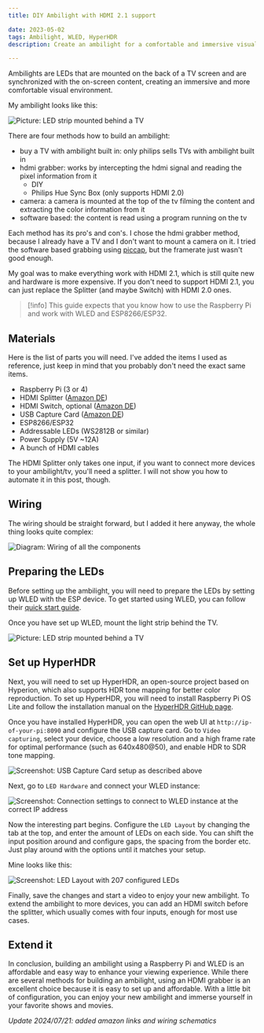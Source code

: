 ```yaml
---
title: DIY Ambilight with HDMI 2.1 support

date: 2023-05-02
tags: Ambilight, WLED, HyperHDR
description: Create an ambilight for a comfortable and immersive visual experience using a Raspberry Pi, WLED, and HyperHDR.

---
```


Ambilights are LEDs that are mounted on the back of a TV screen and are synchronized with the on-screen content, creating an immersive and more comfortable visual environment.

My ambilight looks like this:

![Picture: LED strip mounted behind a TV](../../assets/ambi/setup.jpeg)

There are four methods how to build an ambilight:

- buy a TV with ambilight built in: only philips sells TVs with ambilight built in
- hdmi grabber: works by intercepting the hdmi signal and reading the pixel information from it
  - DIY
  - Philips Hue Sync Box (only supports HDMI 2.0)
- camera: a camera is mounted at the top of the tv filming the content and extracting the color information from it
- software based: the content is read using a program running on the tv

Each method has its pro's and con's. I chose the hdmi grabber method, because I already have a TV and I don't want to mount a camera on it. I tried the software based grabbing using [piccap](https://github.com/TBSniller/piccap), but the framerate just wasn't good enough.

My goal was to make everything work with HDMI 2.1, which is still quite new and hardware is more expensive. If you don't need to support HDMI 2.1, you can just replace the Splitter (and maybe Switch) with HDMI 2.0 ones.

> [!info]
> This guide expects that you know how to use the Raspberry Pi and work with WLED and ESP8266/ESP32.

## Materials

Here is the list of parts you will need. I've added the items I used as reference, just keep in mind that you probably don't need the exact same items.

- Raspberry Pi (3 or 4)
- HDMI Splitter ([Amazon DE](https://www.amazon.de/gp/product/B0B56D7NJW))
- HDMI Switch, optional ([Amazon DE](https://www.amazon.de/gp/product/B0BQ3VP78M))
- USB Capture Card ([Amazon DE](https://www.amazon.de/gp/product/B0BL3HVMWW))
- ESP8266/ESP32
- Addressable LEDs (WS2812B or similar)
- Power Supply (5V ~12A)
- A bunch of HDMI cables

The HDMI Splitter only takes one input, if you want to connect more devices to your ambilight/tv, you'll need a splitter. I will not show you how to automate it in this post, though.

## Wiring

The wiring should be straight forward, but I added it here anyway, the whole thing looks quite complex:

![Diagram: Wiring of all the components](../../assets/ambi/wiring.svg)

## Preparing the LEDs

Before setting up the ambilight, you will need to prepare the LEDs by setting up WLED with the ESP device. To get started using WLED, you can follow their [quick start guide](https://kno.wled.ge/basics/getting-started/).

Once you have set up WLED, mount the light strip behind the TV.

![Picture: LED strip mounted behind a TV](../../assets/ambi/led-mounted.jpeg)

## Set up HyperHDR

Next, you will need to set up HyperHDR, an open-source project based on Hyperion, which also supports HDR tone mapping for better color reproduction. To set up HyperHDR, you will need to install Raspberry Pi OS Lite and follow the installation manual on the [HyperHDR GitHub page](https://github.com/awawa-dev/HyperHDR/wiki/Installation).

Once you have installed HyperHDR, you can open the web UI at `http://ip-of-your-pi:8090` and configure the USB capture card. Go to `Video capturing`, select your device, choose a low resolution and a high frame rate for optimal performance (such as 640x480@50), and enable HDR to SDR tone mapping.

![Screenshot: USB Capture Card setup as described above](../../assets/ambi/usb-capture.png)

Next, go to `LED Hardware` and connect your WLED instance:

![Screenshot: Connection settings to connect to WLED instance at the correct IP address](../../assets/ambi/led-controller.png)

Now the interesting part begins. Configure the `LED Layout` by changing the tab at the top, and enter the amount of LEDs on each side. You can shift the input position around and configure gaps, the spacing from the border etc. Just play around with the options until it matches your setup.

Mine looks like this:

![Screenshot: LED Layout with 207 configured LEDs](../../assets/ambi/led-layout.png)

Finally, save the changes and start a video to enjoy your new ambilight. To extend the ambilight to more devices, you can add an HDMI switch before the splitter, which usually comes with four inputs, enough for most use cases.

## Extend it

In conclusion, building an ambilight using a Raspberry Pi and WLED is an affordable and easy way to enhance your viewing experience. While there are several methods for building an ambilight, using an HDMI grabber is an excellent choice because it is easy to set up and affordable. With a little bit of configuration, you can enjoy your new ambilight and immerse yourself in your favorite shows and movies.

_Update 2024/07/21: added amazon links and wiring schematics_
